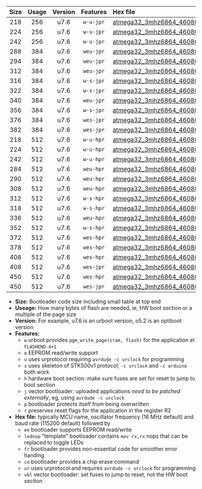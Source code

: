 |Size|Usage|Version|Features|Hex file|
|:-:|:-:|:-:|:-:|:--|
|218|256|u7.6|`w-u-jpr`|[atmega32_3mhz6864_460800bps_ur_vbl.hex](https://raw.githubusercontent.com/stefanrueger/urboot/main//atmega32_3mhz6864_460800bps_ur_vbl.hex)|
|224|256|u7.6|`w-u-jpr`|[atmega32_3mhz6864_460800bps_lednop_ur_vbl.hex](https://raw.githubusercontent.com/stefanrueger/urboot/main//atmega32_3mhz6864_460800bps_lednop_ur_vbl.hex)|
|242|256|u7.6|`w-u-jpr`|[atmega32_3mhz6864_460800bps_lednop_fr_ur_vbl.hex](https://raw.githubusercontent.com/stefanrueger/urboot/main//atmega32_3mhz6864_460800bps_lednop_fr_ur_vbl.hex)|
|288|384|u7.6|`weu-jpr`|[atmega32_3mhz6864_460800bps_ee_ur_vbl.hex](https://raw.githubusercontent.com/stefanrueger/urboot/main//atmega32_3mhz6864_460800bps_ee_ur_vbl.hex)|
|294|384|u7.6|`weu-jpr`|[atmega32_3mhz6864_460800bps_ee_lednop_ur_vbl.hex](https://raw.githubusercontent.com/stefanrueger/urboot/main//atmega32_3mhz6864_460800bps_ee_lednop_ur_vbl.hex)|
|312|384|u7.6|`weu-jpr`|[atmega32_3mhz6864_460800bps_ee_lednop_fr_ur_vbl.hex](https://raw.githubusercontent.com/stefanrueger/urboot/main//atmega32_3mhz6864_460800bps_ee_lednop_fr_ur_vbl.hex)|
|316|384|u7.6|`w-s-jpr`|[atmega32_3mhz6864_460800bps_vbl.hex](https://raw.githubusercontent.com/stefanrueger/urboot/main//atmega32_3mhz6864_460800bps_vbl.hex)|
|322|384|u7.6|`w-s-jpr`|[atmega32_3mhz6864_460800bps_lednop_vbl.hex](https://raw.githubusercontent.com/stefanrueger/urboot/main//atmega32_3mhz6864_460800bps_lednop_vbl.hex)|
|340|384|u7.6|`weu-jpr`|[atmega32_3mhz6864_460800bps_ee_lednop_fr_ce_ur_vbl.hex](https://raw.githubusercontent.com/stefanrueger/urboot/main//atmega32_3mhz6864_460800bps_ee_lednop_fr_ce_ur_vbl.hex)|
|356|384|u7.6|`w-s-jpr`|[atmega32_3mhz6864_460800bps_lednop_fr_vbl.hex](https://raw.githubusercontent.com/stefanrueger/urboot/main//atmega32_3mhz6864_460800bps_lednop_fr_vbl.hex)|
|376|384|u7.6|`wes-jpr`|[atmega32_3mhz6864_460800bps_ee_vbl.hex](https://raw.githubusercontent.com/stefanrueger/urboot/main//atmega32_3mhz6864_460800bps_ee_vbl.hex)|
|382|384|u7.6|`wes-jpr`|[atmega32_3mhz6864_460800bps_ee_lednop_vbl.hex](https://raw.githubusercontent.com/stefanrueger/urboot/main//atmega32_3mhz6864_460800bps_ee_lednop_vbl.hex)|
|218|512|u7.6|`w-u-hpr`|[atmega32_3mhz6864_460800bps_ur.hex](https://raw.githubusercontent.com/stefanrueger/urboot/main//atmega32_3mhz6864_460800bps_ur.hex)|
|224|512|u7.6|`w-u-hpr`|[atmega32_3mhz6864_460800bps_lednop_ur.hex](https://raw.githubusercontent.com/stefanrueger/urboot/main//atmega32_3mhz6864_460800bps_lednop_ur.hex)|
|242|512|u7.6|`w-u-hpr`|[atmega32_3mhz6864_460800bps_lednop_fr_ur.hex](https://raw.githubusercontent.com/stefanrueger/urboot/main//atmega32_3mhz6864_460800bps_lednop_fr_ur.hex)|
|284|512|u7.6|`weu-hpr`|[atmega32_3mhz6864_460800bps_ee_ur.hex](https://raw.githubusercontent.com/stefanrueger/urboot/main//atmega32_3mhz6864_460800bps_ee_ur.hex)|
|290|512|u7.6|`weu-hpr`|[atmega32_3mhz6864_460800bps_ee_lednop_ur.hex](https://raw.githubusercontent.com/stefanrueger/urboot/main//atmega32_3mhz6864_460800bps_ee_lednop_ur.hex)|
|308|512|u7.6|`weu-hpr`|[atmega32_3mhz6864_460800bps_ee_lednop_fr_ur.hex](https://raw.githubusercontent.com/stefanrueger/urboot/main//atmega32_3mhz6864_460800bps_ee_lednop_fr_ur.hex)|
|312|512|u7.6|`w-s-hpr`|[atmega32_3mhz6864_460800bps.hex](https://raw.githubusercontent.com/stefanrueger/urboot/main//atmega32_3mhz6864_460800bps.hex)|
|318|512|u7.6|`w-s-hpr`|[atmega32_3mhz6864_460800bps_lednop.hex](https://raw.githubusercontent.com/stefanrueger/urboot/main//atmega32_3mhz6864_460800bps_lednop.hex)|
|336|512|u7.6|`weu-hpr`|[atmega32_3mhz6864_460800bps_ee_lednop_fr_ce_ur.hex](https://raw.githubusercontent.com/stefanrueger/urboot/main//atmega32_3mhz6864_460800bps_ee_lednop_fr_ce_ur.hex)|
|352|512|u7.6|`w-s-hpr`|[atmega32_3mhz6864_460800bps_lednop_fr.hex](https://raw.githubusercontent.com/stefanrueger/urboot/main//atmega32_3mhz6864_460800bps_lednop_fr.hex)|
|372|512|u7.6|`wes-hpr`|[atmega32_3mhz6864_460800bps_ee.hex](https://raw.githubusercontent.com/stefanrueger/urboot/main//atmega32_3mhz6864_460800bps_ee.hex)|
|378|512|u7.6|`wes-hpr`|[atmega32_3mhz6864_460800bps_ee_lednop.hex](https://raw.githubusercontent.com/stefanrueger/urboot/main//atmega32_3mhz6864_460800bps_ee_lednop.hex)|
|408|512|u7.6|`wes-hpr`|[atmega32_3mhz6864_460800bps_ee_lednop_fr.hex](https://raw.githubusercontent.com/stefanrueger/urboot/main//atmega32_3mhz6864_460800bps_ee_lednop_fr.hex)|
|408|512|u7.6|`wes-jpr`|[atmega32_3mhz6864_460800bps_ee_lednop_fr_vbl.hex](https://raw.githubusercontent.com/stefanrueger/urboot/main//atmega32_3mhz6864_460800bps_ee_lednop_fr_vbl.hex)|
|450|512|u7.6|`wes-hpr`|[atmega32_3mhz6864_460800bps_ee_lednop_fr_ce.hex](https://raw.githubusercontent.com/stefanrueger/urboot/main//atmega32_3mhz6864_460800bps_ee_lednop_fr_ce.hex)|
|450|512|u7.6|`wes-jpr`|[atmega32_3mhz6864_460800bps_ee_lednop_fr_ce_vbl.hex](https://raw.githubusercontent.com/stefanrueger/urboot/main//atmega32_3mhz6864_460800bps_ee_lednop_fr_ce_vbl.hex)|

- **Size:** Bootloader code size including small table at top end
- **Useage:** How many bytes of flash are needed, ie, HW boot section or a multiple of the page size
- **Version:** For example, u7.6 is an urboot version, o5.2 is an optiboot version
- **Features:**
  + `w` urboot provides `pgm_write_page(sram, flash)` for the application at `FLASHEND-4+1`
  + `e` EEPROM read/write support
  + `u` uses urprotocol requiring `avrdude -c urclock` for programming
  + `s` uses skeleton of STK500v1 protocol; `-c urclock` and `-c arduino` both work
  + `h` hardware boot section: make sure fuses are set for reset to jump to boot section
  + `j` vector bootloader: uploaded applications *need to be patched externally*, eg, using `avrdude -c urclock`
  + `p` bootloader protects itself from being overwritten
  + `r` preserves reset flags for the application in the register R2
- **Hex file:** typically MCU name, oscillator frequency (16 MHz default) and baud rate (115200 default) followed by
  + `ee` bootloader supports EEPROM read/write
  + `lednop` "template" bootloader contains `mov rx,rx` nops that can be replaced to toggle LEDs
  + `fr` bootloader provides non-essential code for smoother error handing
  + `ce` bootloader provides a chip erase command
  + `ur` uses urprotocol and requires `avrdude -c urclock` for programming
  + `vbl` vector bootloader: set fuses to jump to reset, not the HW boot section
